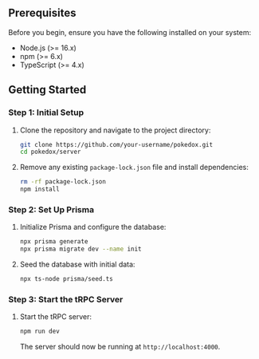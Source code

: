 
## Prerequisites

Before you begin, ensure you have the following installed on your system:

- Node.js (>= 16.x)
- npm (>= 6.x)
- TypeScript (>= 4.x)

## Getting Started

### Step 1: Initial Setup

1. Clone the repository and navigate to the project directory:

    ```bash
    git clone https://github.com/your-username/pokedox.git
    cd pokedox/server
    ```

2. Remove any existing `package-lock.json` file and install dependencies:

    ```bash
    rm -rf package-lock.json
    npm install
    ```

### Step 2: Set Up Prisma

1. Initialize Prisma and configure the database:

    ```bash
    npx prisma generate
    npx prisma migrate dev --name init
    ```

2. Seed the database with initial data:

    ```bash
    npx ts-node prisma/seed.ts
    ```

### Step 3: Start the tRPC Server

1. Start the tRPC server:

    ```bash
    npm run dev
    ```

    The server should now be running at `http://localhost:4000`.